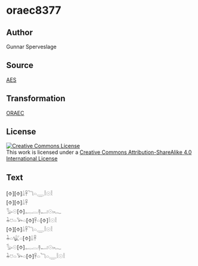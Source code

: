 # oraec8377

## Author

Gunnar Sperveslage

## Source

[AES](https://github.com/simondschweitzer/aes)

## Transformation

[ORAEC](https://oraec.github.io/)

## License

<a rel="license" href="http://creativecommons.org/licenses/by-sa/4.0/"><img alt="Creative Commons License" style="border-width:0" src="https://i.creativecommons.org/l/by-sa/4.0/88x31.png" /></a><br />This work is licensed under a <a rel="license" href="http://creativecommons.org/licenses/by-sa/4.0/">Creative Commons Attribution-ShareAlike 4.0 International License</a>

## Text

[⯑][⯑]𓏙𓋹𓆓𓏏𓇾𓎛𓇳𓎛<br>
[⯑][⯑]𓏙𓋹<br>
𓅭𓇳[⯑]𓉻𓐛𓊢𓂝𓇳𓏤𓆑<br>
𓇓𓈞𓏏𓅨𓏏[⯑]𓋹𓏏[⯑]𓎛𓇳𓎛<br>
[⯑][⯑]𓏙𓋹𓆓𓏏𓇾𓎛𓇳𓎛<br>
𓇓𓏏𓆤𓏏[⯑]𓏙𓋹<br>
𓅭𓇳[⯑]𓉻𓐛𓊢𓂝𓇳𓏤𓆑<br>
𓇓𓈞𓏏𓅨𓏏[⯑]𓋹𓏏𓆓𓏏𓇾𓎛𓇳𓎛<br>
